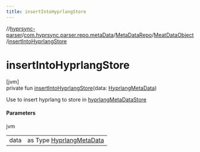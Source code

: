 ```yaml
---
title: insertIntoHyprlangStore
---
```

//[hyprsync-parser](../../../../index.html)/[com.hyprsync.parser.repo.metaData](../../index.html)/[MetaDataRepo](../index.html)/[MeatDataObject](index.html)/[insertIntoHyprlangStore](insert-into-hyprlang-store.html)



# insertIntoHyprlangStore



[jvm]\
private fun [insertIntoHyprlangStore](insert-into-hyprlang-store.html)(data: [HyprlangMetaData](../../../com.hyprsync.parser.models/-hyprlang-meta-data/index.html))



Use to insert hyprlang to store in [hyprlangMetaDataStore](hyprlang-meta-data-store.html)



#### Parameters


jvm

| | |
|---|---|
| data | as Type [HyprlangMetaData](../../../com.hyprsync.parser.models/-hyprlang-meta-data/index.html) |



